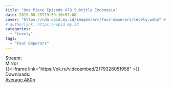 ```yaml
---
title: "One Piece Episode 879 Subtitle Indonesia"
date: 2019-08-25T19:59:16+07:00
cover: "https://cdn.opid.my.id/images/arc/four-emperors/levely.webp" # Optional, cover
# authorlink: https://opid.my.id
categories:
  - "Levely"
tags:
  - "Four Emperors"
---
```

<div class="ui menu violet borderless inverted">
  <div class="header item active">
        Stream:
    </div>
  <a class="active item" data-tab="mirror">
    <i class="odnoklassniki icon"></i> Mirror
  </a>
</div>
<div class="ui bottom attached tab segment active" style="border:0 !important;" data-tab="mirror">
{{< iframe link="https://ok.ru/videoembed/2179328051958" >}}
</div>
<div class="ui menu violet borderless inverted">
  <div class="header item active">
        Downloads:
    </div>
  <a class="item nounderline" href="https://ouo.io/tuIFRJd" target="_blank" rel="dofollow"><i class="google drive icon"></i>
    Average 480p</a>
</div>